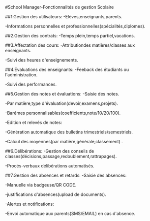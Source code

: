#School Manager-Fonctionnalités de gestion Scolaire 

##1.Gestion des utilisateurs:
-Elèves,enseignants,parents.

-Informations personnelles et professionnelles(spécialités,diplomes).

##2.Gestion des contrats:
-Temps plein,temps partiel,vacations.

##3.Affectation des cours:
-Attributiondes matières/classes aux enseignants.

-Suivi des heures d'enseignements.

##4.Evaluations des enseignants:
-Feeback des étudiants ou l'administration.

-Suivi des performances.

##5.Gestion des notes et évaluations:
-Saisie des notes.

-Par matière,type d'évaluation(devoir,examens,projets).

-Barémes personnalisables(coefficients,note/10/20/100).

-Edition et relevés de notes:

-Génération automatique des bulletins trimestriels/semestriels.

-Calcul des moyennes(par matière,générale,classement) .

##6.Délibérations:
-Gestion des conseils de classes(décisions,passage,redoublement,rattrapages).

-Procés-verbaux délibérations automatisés.

##7.Gestion des absences et retards:
-Saisie des absences:

-Manuelle via badgeuse/QR CODE.

-justifications d'absences(upload de documents).

-Alertes et notifications:

-Envoi automatique aux parents(SMS/EMAIL) en cas d'absence.

